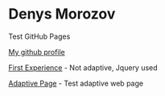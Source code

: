 # Denys Morozov
Test GitHub Pages

[My github profile](https://github.com/beniciodenys)

[First Experience](https://beniciodenys.github.io/coolinar-jquery/ "not adaptive, Jquery used") - Not adaptive, Jquery used

[Adaptive Page](https://beniciodenys.github.io/first-adaptive/ "test adaptive web page") - Test adaptive web page
